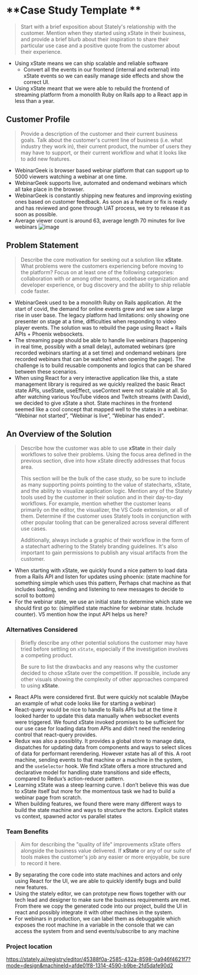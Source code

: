 # **Case Study Template **

> Start with a brief exposition about Stately's relationship with the customer. Mention when they started using xState in their business, and provide a brief blurb about their inspiration to share their particular use case and a positive quote from the customer about their experience.

- Using xState means we can ship scalable and reliable software
  - Convert all the events in our frontend (internal and external) into xState events so we can easily manage side effects and show the correct UI.
- Using xState meant that we were able to rebuild the frontend of streaming platform from a monolith Ruby on Rails app to a React app in less than a year.

## **Customer Profile**

> Provide a description of the customer and their current business goals. Talk about the customer's current line of business (i.e. what industry they work in), their current product, the number of users they may have to support, or their current workflow and what it looks like to add new features.

- WebinarGeek is browser based webinar platform that can support up to 5000 viewers watching a webinar at one time.
- WebinarGeek supports live, automated and ondemand webinars which all take place in the browser.
- WebinarGeek is constantly shipping new features and improving existing ones based on customer feedback. As soon as a feature or fix is ready and has reviewed and gone through UAT process, we try to release it as soon as possible.
- Average viewer count is around 63, average length 70 minutes for live webinars
![image](https://github.com/xylophonehero/wg-stately/assets/68996622/be00097a-a8cf-45b4-9d36-39acd4ea1635)

## **Problem Statement**

> Describe the core motivation for seeking out a solution like **xState**. What problems were the customers experiencing before moving to the platform? Focus on at least one of the following categories: collaboration with or among other teams, codebase organization and developer experience, or bug discovery and the ability to ship reliable code faster.

- WebinarGeek used to be a monolith Ruby on Rails application. At the start of covid, the demand for online events grew and we saw a large rise in user base. The legacy platform had limitations: only showing one presenter on stage at a time, difficulties when responding to video player events. The solution was to rebuild the page using React + Rails APIs + Phoenix websockets.
- The streaming page should be able to handle live webinars (happening in real time, possibly with a small delay), automated webinars (pre recorded webinars starting at a set time) and ondemand webinars (pre recorded webinars that can be watched when opening the page). The challenge is to build reusable components and logics that can be shared between these scenarios.
- When using React for a very interactive application like this, a state management library is required as we quickly realized the basic React state APIs, useState, useEffect, useContext were not scalable at all. So after watching various YouTube videos and Twitch streams (with David), we decided to give xState a shot. State machines in the frontend seemed like a cool concept that mapped well to the states in a webinar. “Webinar not started”, “Webinar is live”, “Webinar has ended”.

## **An Overview of the Solution**

> Describe how the customer was able to use **xState** in their daily workflows to solve their problems. Using the focus area defined in the previous section, dive into how xState directly addresses that focus area.
>
> This section will be the bulk of the case study, so be sure to include as many supporting points pointing to the value of statecharts, xState, and the ability to visualize application logic. Mention any of the Stately tools used by the customer in their solution and in their day-to-day workflows. For example, mention whether the customer leans primarily on the editor, the visualizer, the VS Code extension, or all of them. Determine if the customer uses Stately tools in conjunction with other popular tooling that can be generalized across several different use cases.
>
> Additionally, always include a graphic of their workflow in the form of a statechart adhering to the Stately branding guidelines. It's also important to gain permissions to publish any visual artifacts from the customer.

- When starting with xState, we quickly found a nice pattern to load data from a Rails API and listen for updates using phoenix: (state machine for something simple which uses this pattern, Perhaps chat machine as that includes loading, sending and listening to new messages to decide to scroll to bottom)
- For the webinar state, we use an initial state to determine which state we should first go to: (simplified state machine for webinar state. Include counter). V5 mention how the input API helps us here?

### **Alternatives Considered**

> Briefly describe any other potential solutions the customer may have tried before settling on `xState`, especially if the investigation involves a competing product.
>
> Be sure to list the drawbacks and any reasons why the customer decided to chose xState over the competition. If possible, include any other visuals showing the complexity of other approaches compared to using **xState**.

- React APIs were considered first. But were quickly not scalable (Maybe an example of what code looks like for starting a webinar)
- React-query would be nice to handle to Rails APIs but at the time it looked harder to update this data manually when websocket events were triggered. We found xState invoked promises to be sufficient for our use case for loading data from APIs and didn't need the rendering control that react-query provides.
- Redux was also a possiblity. It provides a global store to manage data, dispatches for updating data from components and ways to select slices of data for performant rerendering. However xstate has all of this. A root machine, sending events to that machine or a machine in the system, and the `useSelector` hook. We find xState offers a more structured and declarative model for handling state transitions and side effects, compared to Redux’s action-reducer pattern.
- Learning xState was a steep learning curve. I don’t believe this was due to xState itself but more for the momentous task we had to build a webinar page from scratch.
- When building features, we found there were many different ways to build the state machine and ways to structure the actors. Explicit states vs context, spawned actor vs parallel states

### **Team Benefits**

> Aim for describing the "quality of life" improvements xState offers alongside the business value delivered. If **xState** or any of our suite of tools makes the customer's job any easier or more enjoyable, be sure to record it here.

- By separating the core code into state machines and actors and only using React for the UI, we are able to quickly identify bugs and build new features.
- Using the stately editor, we can prototype new flows together with our tech lead and designer to make sure the business requirements are met. From there we copy the generated code into our project, build the UI in react and possibly integrate it with other machines in the system.
- For webinars in production, we can label them as debuggable which exposes the root machine in a variable in the console that we can access the system from and send events/subscribe to any machine

### Project location

https://stately.ai/registry/editor/45388f0a-2585-432a-8598-0a946f4621f7?mode=design&machineId=afde01f8-1314-4590-b9be-2fd5dafe90d2
